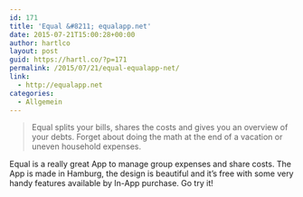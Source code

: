 ```yaml
---
id: 171
title: 'Equal &#8211; equalapp.net'
date: 2015-07-21T15:00:28+00:00
author: hartlco
layout: post
guid: https://hartl.co/?p=171
permalink: /2015/07/21/equal-equalapp-net/
link:
  - http://equalapp.net
categories:
  - Allgemein
---
```

> Equal splits your bills, shares the costs and gives you an overview of your debts. Forget about doing the math at the end of a vacation or uneven household expenses. 

Equal is a really great App to manage group expenses and share costs. The App is made in Hamburg, the design is beautiful and it&#8217;s free with some very handy features available by In-App purchase. Go try it!